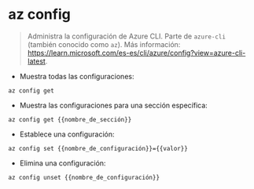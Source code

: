 # az config

> Administra la configuración de Azure CLI.
> Parte de `azure-cli` (también conocido como `az`).
> Más información: <https://learn.microsoft.com/es-es/cli/azure/config?view=azure-cli-latest>.

- Muestra todas las configuraciones:

`az config get`

- Muestra las configuraciones para una sección específica:

`az config get {{nombre_de_sección}}`

- Establece una configuración:

`az config set {{nombre_de_configuración}}={{valor}}`

- Elimina una configuración:

`az config unset {{nombre_de_configuración}}`
